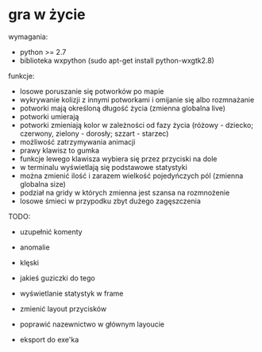 gra w życie
===========

wymagania:

* python >= 2.7
* biblioteka wxpython (sudo apt-get install python-wxgtk2.8)

funkcje:

* losowe poruszanie się potworków po mapie
* wykrywanie kolizji z innymi potworkami i omijanie się albo rozmnażanie
* potworki mają określoną długość życia (zmienna globalna live)
* potworki umierają
* potworki zmieniają kolor w zależności od fazy życia (różowy - dziecko; czerwony, zielony - dorosły; szzart - starzec)
* możliwość zatrzymywania animacji
* prawy klawisz to gumka 
* funkcje lewego klawisza wybiera się przez przyciski na dole
* w terminalu wyświetlają się podstawowe statystyki 
* można zmienić ilość i zarazem wielkość pojedyńczych pól (zmienna globalna size)
* podział na gridy w których zmienna jest szansa na rozmnożenie
* losowe śmieci w przypodku zbyt dużego zagęszczenia


TODO:

* uzupełnić komenty


* anomalie
* klęski
* jakieś guziczki do tego
 
* wyświetlanie statystyk w frame
* zmienić layout przycisków
* poprawić nazewnictwo w głównym layoucie


* eksport do exe'ka

